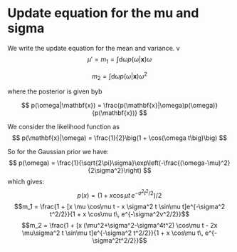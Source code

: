 # Update equation for the mu and sigma

We write the update equation for the mean and variance. 
v
$$
\mu' = m_1 = \int \text{d}\omega p(\omega|\mathbf{x}) \omega
$$

$$
m_2 = \int \text{d}\omega p(\omega|\mathbf{x}) \omega^2
$$

where the posterior is given byb

$$
p(\omega|\mathbf{x}) = \frac{p(\mathbf{x}|\omega)p(\omega)}{p(\mathbf{x})}
$$

We consider the likelihood function as
$$
p(\mathbf{x}|\omega) = \frac{1}{2}\big(1 + \cos(\omega t\big)\big)
$$

So for the Gaussian prior we have:
$$
p(\omega) = \frac{1}{\sqrt{2\pi}\sigma}\exp\left(-\frac{(\omega-\mu)^2}{2\sigma^2}\right)
$$
which gives:
$$p(x) = (1 + x \cos\mu t\, e^{-\sigma^2t^2/2})/2$$
$$m_1 = \frac{1 + [x \mu \cos\mu t - x \sigma^2 t \sin\mu t]e^{-\sigma^2 t^2/2}}{1 + x \cos\mu t\, e^{-\sigma^2v^2/2}}$$
$$m_2 = \frac{1 + [x (\mu^2+\sigma^2-\sigma^4t^2) \cos\mu t - 2x \mu\sigma^2 t \sin\mu t]e^{-\sigma^2 t^2/2}}{1 + x \cos\mu t\, e^{-\sigma^2t^2/2}}$$


